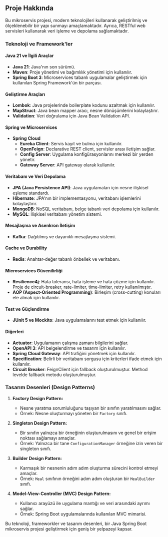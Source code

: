 ## Proje Hakkında

Bu mikroservis projesi, modern teknolojileri kullanarak geliştirilmiş ve ölçeklenebilir bir yapı sunmayı amaçlamaktadır. Ayrıca, RESTful web servisleri kullanarak veri işleme ve depolama sağlamaktadır.

### Teknoloji ve Framework'ler

#### Java 21 ve İlgili Araçlar

- **Java 21**: Java'nın son sürümü.
- **Maven**: Proje yönetimi ve bağımlılık yönetimi için kullanılır.
- **Spring Boot 3**: Microservices tabanlı uygulamalar geliştirmek için kullanılan Spring Framework'ün bir parçası.

#### Geliştirme Araçları

- **Lombok**: Java projelerinde boilerplate kodunu azaltmak için kullanılır.
- **MapStruct**: Java bean mapper aracı, nesne dönüşümlerini kolaylaştırır.
- **Validation**: Veri doğrulama için Java Bean Validation API.

#### Spring ve Microservices

- **Spring Cloud**
  - **Eureka Client**: Servis kayıt ve bulma için kullanılır.
  - **OpenFeign**: Declarative REST client, servisler arası iletişim sağlar.
  - **Config Server**: Uygulama konfigürasyonlarını merkezi bir yerden yönetir.
  - **Gateway Server**: API gateway olarak kullanılır.

#### Veritabanı ve Veri Depolama

- **JPA (Java Persistence API)**: Java uygulamaları için nesne ilişkisel eşleme standardı.
- **Hibernate**: JPA'nın bir implementasyonu, veritabanı işlemlerini kolaylaştırır.
- **MongoDB**: NoSQL veritabanı, belge tabanlı veri depolama için kullanılır.
- **MySQL**: İlişkisel veritabanı yönetim sistemi.

#### Mesajlaşma ve Asenkron İletişim

- **Kafka**: Dağıtılmış ve dayanıklı mesajlaşma sistemi.

#### Cache ve Durability

- **Redis**: Anahtar-değer tabanlı önbellek ve veritabanı.

#### Microservices Güvenilirliği

- **Resilience4j**: Hata toleransı, hata işleme ve hata çözme için kullanılır. Proje de circuit-breaker, rate-limiter, time-limiter, retry kullanılmıştır.
- **AOP (Aspect-Oriented Programming)**: Birleşim (cross-cutting) konuları ele almak için kullanılır.

#### Test ve Güçlendirme

- **JUnit 5 ve Mockito**: Java uygulamalarını test etmek için kullanılır.

#### Diğerleri

- **Actuator**: Uygulamanın çalışma zamanı bilgilerini sağlar.
- **OpenAPI 3**: API belgelendirme ve tasarım için kullanılır.
- **Spring Cloud Gateway**: API trafiğini yönetmek için kullanılır.
- **Specification**: Belirli bir veritabanı sorgusu için kriterleri ifade etmek için kullanılır.
- **Circuit Breaker**: FeignClient için fallback oluşturulmuştur. Method levelde fallback metodu oluşturulmuştur.

### Tasarım Desenleri (Design Patterns)

1. **Factory Design Pattern:**
   - Nesne yaratma sorumluluğunu taşıyan bir sınıfın yaratılmasını sağlar.
   - Örnek: Nesne oluşturmayı yöneten bir `Factory` sınıfı.

2. **Singleton Design Pattern:**
   - Bir sınıfın yalnızca bir örneğinin oluşturulmasını ve genel bir erişim noktası sağlamayı amaçlar.
   - Örnek: Yalnızca bir tane `ConfigurationManager` örneğine izin veren bir singleton sınıfı.

3. **Builder Design Pattern:**
   - Karmaşık bir nesnenin adım adım oluşturma sürecini kontrol etmeyi amaçlar.
   - Örnek: `Meal` sınıfının örneğini adım adım oluşturan bir `MealBuilder` sınıfı.

4. **Model-View-Controller (MVC) Design Pattern:**
   - Kullanıcı arayüzü ile uygulama mantığı ve veri arasındaki ayrımı sağlar.
   - Örnek: Spring Boot uygulamalarında kullanılan MVC mimarisi.

Bu teknoloji, frameworkler ve tasarım desenleri, bir Java Spring Boot mikroservis projesi geliştirmek için geniş bir yelpazeyi kapsar.
